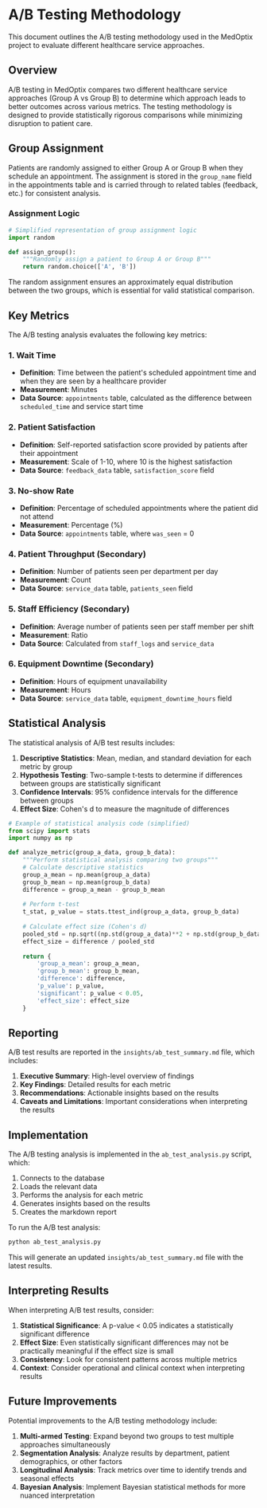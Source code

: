 # A/B Testing Methodology

This document outlines the A/B testing methodology used in the MedOptix project to evaluate different healthcare service approaches.

## Overview

A/B testing in MedOptix compares two different healthcare service approaches (Group A vs Group B) to determine which approach leads to better outcomes across various metrics. The testing methodology is designed to provide statistically rigorous comparisons while minimizing disruption to patient care.

## Group Assignment

Patients are randomly assigned to either Group A or Group B when they schedule an appointment. The assignment is stored in the `group_name` field in the appointments table and is carried through to related tables (feedback, etc.) for consistent analysis.

### Assignment Logic

```python
# Simplified representation of group assignment logic
import random

def assign_group():
    """Randomly assign a patient to Group A or Group B"""
    return random.choice(['A', 'B'])
```

The random assignment ensures an approximately equal distribution between the two groups, which is essential for valid statistical comparison.

## Key Metrics

The A/B testing analysis evaluates the following key metrics:

### 1. Wait Time
- **Definition**: Time between the patient's scheduled appointment time and when they are seen by a healthcare provider
- **Measurement**: Minutes
- **Data Source**: `appointments` table, calculated as the difference between `scheduled_time` and service start time

### 2. Patient Satisfaction
- **Definition**: Self-reported satisfaction score provided by patients after their appointment
- **Measurement**: Scale of 1-10, where 10 is the highest satisfaction
- **Data Source**: `feedback_data` table, `satisfaction_score` field

### 3. No-show Rate
- **Definition**: Percentage of scheduled appointments where the patient did not attend
- **Measurement**: Percentage (%)
- **Data Source**: `appointments` table, where `was_seen` = 0

### 4. Patient Throughput (Secondary)
- **Definition**: Number of patients seen per department per day
- **Measurement**: Count
- **Data Source**: `service_data` table, `patients_seen` field

### 5. Staff Efficiency (Secondary)
- **Definition**: Average number of patients seen per staff member per shift
- **Measurement**: Ratio
- **Data Source**: Calculated from `staff_logs` and `service_data`

### 6. Equipment Downtime (Secondary)
- **Definition**: Hours of equipment unavailability
- **Measurement**: Hours
- **Data Source**: `service_data` table, `equipment_downtime_hours` field

## Statistical Analysis

The statistical analysis of A/B test results includes:

1. **Descriptive Statistics**: Mean, median, and standard deviation for each metric by group
2. **Hypothesis Testing**: Two-sample t-tests to determine if differences between groups are statistically significant
3. **Confidence Intervals**: 95% confidence intervals for the difference between groups
4. **Effect Size**: Cohen's d to measure the magnitude of differences

```python
# Example of statistical analysis code (simplified)
from scipy import stats
import numpy as np

def analyze_metric(group_a_data, group_b_data):
    """Perform statistical analysis comparing two groups"""
    # Calculate descriptive statistics
    group_a_mean = np.mean(group_a_data)
    group_b_mean = np.mean(group_b_data)
    difference = group_a_mean - group_b_mean
    
    # Perform t-test
    t_stat, p_value = stats.ttest_ind(group_a_data, group_b_data)
    
    # Calculate effect size (Cohen's d)
    pooled_std = np.sqrt((np.std(group_a_data)**2 + np.std(group_b_data)**2) / 2)
    effect_size = difference / pooled_std
    
    return {
        'group_a_mean': group_a_mean,
        'group_b_mean': group_b_mean,
        'difference': difference,
        'p_value': p_value,
        'significant': p_value < 0.05,
        'effect_size': effect_size
    }
```

## Reporting

A/B test results are reported in the `insights/ab_test_summary.md` file, which includes:

1. **Executive Summary**: High-level overview of findings
2. **Key Findings**: Detailed results for each metric
3. **Recommendations**: Actionable insights based on the results
4. **Caveats and Limitations**: Important considerations when interpreting the results

## Implementation

The A/B testing analysis is implemented in the `ab_test_analysis.py` script, which:

1. Connects to the database
2. Loads the relevant data
3. Performs the analysis for each metric
4. Generates insights based on the results
5. Creates the markdown report

To run the A/B test analysis:

```bash
python ab_test_analysis.py
```

This will generate an updated `insights/ab_test_summary.md` file with the latest results.

## Interpreting Results

When interpreting A/B test results, consider:

1. **Statistical Significance**: A p-value < 0.05 indicates a statistically significant difference
2. **Effect Size**: Even statistically significant differences may not be practically meaningful if the effect size is small
3. **Consistency**: Look for consistent patterns across multiple metrics
4. **Context**: Consider operational and clinical context when interpreting results

## Future Improvements

Potential improvements to the A/B testing methodology include:

1. **Multi-armed Testing**: Expand beyond two groups to test multiple approaches simultaneously
2. **Segmentation Analysis**: Analyze results by department, patient demographics, or other factors
3. **Longitudinal Analysis**: Track metrics over time to identify trends and seasonal effects
4. **Bayesian Analysis**: Implement Bayesian statistical methods for more nuanced interpretation